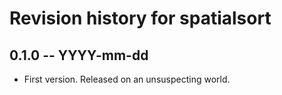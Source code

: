 # Revision history for spatialsort

## 0.1.0  -- YYYY-mm-dd

* First version. Released on an unsuspecting world.
